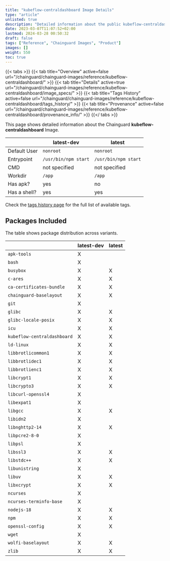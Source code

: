 ```yaml
---
title: "kubeflow-centraldashboard Image Details"
type: "article"
unlisted: true
description: "Detailed information about the public kubeflow-centraldashboard Chainguard Image."
date: 2023-03-07T11:07:52+02:00
lastmod: 2024-03-28 00:50:32
draft: false
tags: ["Reference", "Chainguard Images", "Product"]
images: []
weight: 550
toc: true
---
```


{{< tabs >}}
{{< tab title="Overview" active=false url="/chainguard/chainguard-images/reference/kubeflow-centraldashboard/" >}}
{{< tab title="Details" active=true url="/chainguard/chainguard-images/reference/kubeflow-centraldashboard/image_specs/" >}}
{{< tab title="Tags History" active=false url="/chainguard/chainguard-images/reference/kubeflow-centraldashboard/tags_history/" >}}
{{< tab title="Provenance" active=false url="/chainguard/chainguard-images/reference/kubeflow-centraldashboard/provenance_info/" >}}
{{</ tabs >}}

This page shows detailed information about the Chainguard **kubeflow-centraldashboard** Image.

|              | latest-dev           | latest               |
|--------------|----------------------|----------------------|
| Default User | `nonroot`            | `nonroot`            |
| Entrypoint   | `/usr/bin/npm start` | `/usr/bin/npm start` |
| CMD          | not specified        | not specified        |
| Workdir      | `/app`               | `/app`               |
| Has apk?     | yes                  | no                   |
| Has a shell? | yes                  | yes                  |

Check the [tags history page](/chainguard/chainguard-images/reference/kubeflow-centraldashboard/tags_history/) for the full list of available tags.

## Packages Included
The table shows package distribution across variants.

|                             | latest-dev | latest |
|-----------------------------|------------|--------|
| `apk-tools`                 | X          |        |
| `bash`                      | X          |        |
| `busybox`                   | X          | X      |
| `c-ares`                    | X          | X      |
| `ca-certificates-bundle`    | X          | X      |
| `chainguard-baselayout`     | X          | X      |
| `git`                       | X          |        |
| `glibc`                     | X          | X      |
| `glibc-locale-posix`        | X          | X      |
| `icu`                       | X          | X      |
| `kubeflow-centraldashboard` | X          | X      |
| `ld-linux`                  | X          | X      |
| `libbrotlicommon1`          | X          | X      |
| `libbrotlidec1`             | X          | X      |
| `libbrotlienc1`             | X          | X      |
| `libcrypt1`                 | X          | X      |
| `libcrypto3`                | X          | X      |
| `libcurl-openssl4`          | X          |        |
| `libexpat1`                 | X          |        |
| `libgcc`                    | X          | X      |
| `libidn2`                   | X          |        |
| `libnghttp2-14`             | X          | X      |
| `libpcre2-8-0`              | X          |        |
| `libpsl`                    | X          |        |
| `libssl3`                   | X          | X      |
| `libstdc++`                 | X          | X      |
| `libunistring`              | X          |        |
| `libuv`                     | X          | X      |
| `libxcrypt`                 | X          | X      |
| `ncurses`                   | X          |        |
| `ncurses-terminfo-base`     | X          |        |
| `nodejs-18`                 | X          | X      |
| `npm`                       | X          | X      |
| `openssl-config`            | X          | X      |
| `wget`                      | X          |        |
| `wolfi-baselayout`          | X          | X      |
| `zlib`                      | X          | X      |

